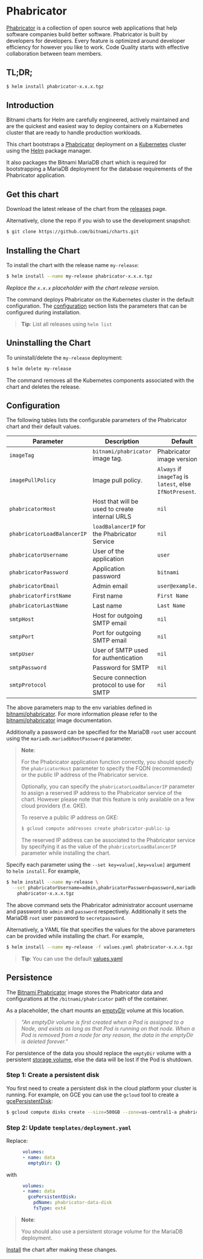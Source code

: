 # Phabricator

[Phabricator](https://www.phacility.com) is a collection of open source web applications that help software companies build better software. Phabricator is built by developers for developers. Every feature is optimized around developer efficiency for however you like to work. Code Quality starts with effective collaboration between team members.

## TL;DR;

```bash
$ helm install phabricator-x.x.x.tgz
```

## Introduction

Bitnami charts for Helm are carefully engineered, actively maintained and are the quickest and easiest way to deploy containers on a Kubernetes cluster that are ready to handle production workloads.

This chart bootstraps a [Phabricator](https://github.com/bitnami/bitnami-docker-phabricator) deployment on a [Kubernetes](http://kubernetes.io) cluster using the [Helm](https://helm.sh) package manager.

It also packages the Bitnami MariaDB chart which is required for bootstrapping a MariaDB deployment for the database requirements of the Phabricator application.

## Get this chart

Download the latest release of the chart from the [releases](../../../releases) page.

Alternatively, clone the repo if you wish to use the development snapshot:

```bash
$ git clone https://github.com/bitnami/charts.git
```

## Installing the Chart

To install the chart with the release name `my-release`:

```bash
$ helm install --name my-release phabricator-x.x.x.tgz
```

*Replace the `x.x.x` placeholder with the chart release version.*

The command deploys Phabricator on the Kubernetes cluster in the default configuration. The [configuration](#configuration) section lists the parameters that can be configured during installation.

> **Tip**: List all releases using `helm list`

## Uninstalling the Chart

To uninstall/delete the `my-release` deployment:

```bash
$ helm delete my-release
```

The command removes all the Kubernetes components associated with the chart and deletes the release.

## Configuration

The following tables lists the configurable parameters of the Phabricator chart and their default values.

|          Parameter          |                  Description                   |                         Default                          |
|-----------------------------|------------------------------------------------|----------------------------------------------------------|
| `imageTag`                  | `bitnami/phabricator` image tag.               | Phabricator image version                                |
| `imagePullPolicy`           | Image pull policy.                             | `Always` if `imageTag` is `latest`, else `IfNotPresent`. |
| `phabricatorHost`           | Host that will be used to create internal URLS | `nil`                                                    |
| `phabricatorLoadBalancerIP` | `loadBalancerIP` for the Phabricator Service   | `nil`                                                    |
| `phabricatorUsername`       | User of the application                        | `user`                                                   |
| `phabricatorPassword`       | Application password                           | `bitnami`                                                |
| `phabricatorEmail`          | Admin email                                    | `user@example.com`                                       |
| `phabricatorFirstName`      | First name                                     | `First Name`                                             |
| `phabricatorLastName`       | Last name                                      | `Last Name`                                              |
| `smtpHost`                  | Host for outgoing SMTP email                   | `nil`                                                    |
| `smtpPort`                  | Port for outgoing SMTP email                   | `nil`                                                    |
| `smtpUser`                  | User of SMTP used for authentication           | `nil`                                                    |
| `smtpPassword`              | Password for SMTP                              | `nil`                                                    |
| `smtpProtocol`              | Secure connection protocol to use for SMTP     | `nil`                                                    |

The above parameters map to the env variables defined in [bitnami/phabricator](http://github.com/bitnami/bitnami-docker-phabricator). For more information please refer to the [bitnami/phabricator](http://github.com/bitnami/bitnami-docker-phabricator) image documentation.

Additionally a password can be specified for the MariaDB `root` user account using the `mariadb.mariadbRootPassword` parameter.

> **Note**:
>
> For the Phabricator application function correctly, you should specify the `phabricatorHost` parameter to specify the FQDN (recommended) or the public IP address of the Phabricator service.
>
> Optionally, you can specify the `phabricatorLoadBalancerIP` parameter to assign a reserved IP address to the Phabricator service of the chart. However please note that this feature is only available on a few cloud providers (f.e. GKE).
>
> To reserve a public IP address on GKE:
>
> ```bash
> $ gcloud compute addresses create phabricator-public-ip
> ```
>
> The reserved IP address can be associated to the Phabricator service by specifying it as the value of the `phabricatorLoadBalancerIP` parameter while installing the chart.

Specify each parameter using the `--set key=value[,key=value]` argument to `helm install`. For example,

```bash
$ helm install --name my-release \
  --set phabricatorUsername=admin,phabricatorPassword=password,mariadb.mariadbRootPassword=secretpassword \
    phabricator-x.x.x.tgz
```

The above command sets the Phabricator administrator account username and password to `admin` and `password` respectively. Additionally it sets the MariaDB `root` user password to `secretpassword`.

Alternatively, a YAML file that specifies the values for the above parameters can be provided while installing the chart. For example,

```bash
$ helm install --name my-release -f values.yaml phabricator-x.x.x.tgz
```

> **Tip**: You can use the default [values.yaml](values.yaml)

## Persistence

The [Bitnami Phabricator](https://github.com/bitnami/bitnami-docker-phabricator) image stores the Phabricator data and configurations at the `/bitnami/phabricator` path of the container.

As a placeholder, the chart mounts an [emptyDir](http://kubernetes.io/docs/user-guide/volumes/#emptydir) volume at this location.

> *"An emptyDir volume is first created when a Pod is assigned to a Node, and exists as long as that Pod is running on that node. When a Pod is removed from a node for any reason, the data in the emptyDir is deleted forever."*

For persistence of the data you should replace the `emptyDir` volume with a persistent [storage volume](http://kubernetes.io/docs/user-guide/volumes/), else the data will be lost if the Pod is shutdown.

### Step 1: Create a persistent disk

You first need to create a persistent disk in the cloud platform your cluster is running. For example, on GCE you can use the `gcloud` tool to create a [gcePersistentDisk](http://kubernetes.io/docs/user-guide/volumes/#gcepersistentdisk):

```bash
$ gcloud compute disks create --size=500GB --zone=us-central1-a phabricator-data-disk
```

### Step 2: Update `templates/deployment.yaml`

Replace:

```yaml
      volumes:
      - name: data
        emptyDir: {}
```

with

```yaml
      volumes:
      - name: data
        gcePersistentDisk:
          pdName: phabricator-data-disk
          fsType: ext4
```

> **Note**:
>
> You should also use a persistent storage volume for the MariaDB deployment.

[Install](#installing-the-chart) the chart after making these changes.
